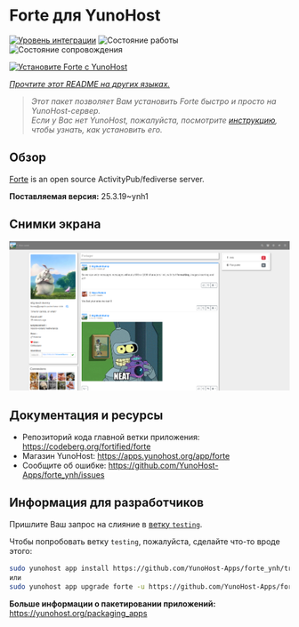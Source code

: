 <!--
Важно: этот README был автоматически сгенерирован <https://github.com/YunoHost/apps/tree/master/tools/readme_generator>
Он НЕ ДОЛЖЕН редактироваться вручную.
-->

# Forte для YunoHost

[![Уровень интеграции](https://apps.yunohost.org/badge/integration/forte)](https://ci-apps.yunohost.org/ci/apps/forte/)
![Состояние работы](https://apps.yunohost.org/badge/state/forte)
![Состояние сопровождения](https://apps.yunohost.org/badge/maintained/forte)

[![Установите Forte с YunoHost](https://install-app.yunohost.org/install-with-yunohost.svg)](https://install-app.yunohost.org/?app=forte)

*[Прочтите этот README на других языках.](./ALL_README.md)*

> *Этот пакет позволяет Вам установить Forte быстро и просто на YunoHost-сервер.*  
> *Если у Вас нет YunoHost, пожалуйста, посмотрите [инструкцию](https://yunohost.org/install), чтобы узнать, как установить его.*

## Обзор

[Forte](https://codeberg.org/fortified/forte/) is an open source ActivityPub/fediverse server.


**Поставляемая версия:** 25.3.19~ynh1

## Снимки экрана

![Снимок экрана Forte](./doc/screenshots/example.png)

## Документация и ресурсы

- Репозиторий кода главной ветки приложения: <https://codeberg.org/fortified/forte>
- Магазин YunoHost: <https://apps.yunohost.org/app/forte>
- Сообщите об ошибке: <https://github.com/YunoHost-Apps/forte_ynh/issues>

## Информация для разработчиков

Пришлите Ваш запрос на слияние в [ветку `testing`](https://github.com/YunoHost-Apps/forte_ynh/tree/testing).

Чтобы попробовать ветку `testing`, пожалуйста, сделайте что-то вроде этого:

```bash
sudo yunohost app install https://github.com/YunoHost-Apps/forte_ynh/tree/testing --debug
или
sudo yunohost app upgrade forte -u https://github.com/YunoHost-Apps/forte_ynh/tree/testing --debug
```

**Больше информации о пакетировании приложений:** <https://yunohost.org/packaging_apps>
